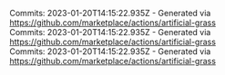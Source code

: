 Commits: 2023-01-20T14:15:22.935Z - Generated via https://github.com/marketplace/actions/artificial-grass
<br>
Commits: 2023-01-20T14:15:22.935Z - Generated via https://github.com/marketplace/actions/artificial-grass
<br>
Commits: 2023-01-20T14:15:22.935Z - Generated via https://github.com/marketplace/actions/artificial-grass
<br>
